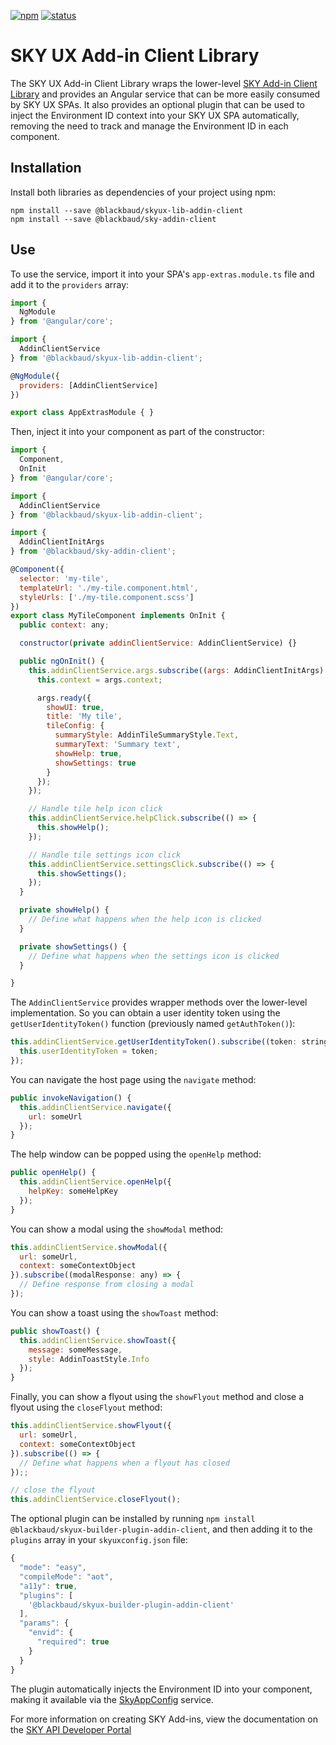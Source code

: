 [![npm](https://img.shields.io/npm/v/@blackbaud/skyux-lib-addin-client.svg)](https://www.npmjs.com/package/@blackbaud/skyux-lib-addin-client)
[![status](https://travis-ci.org/blackbaud/skyux-lib-addin-client.svg?branch=master)](https://travis-ci.org/blackbaud/skyux-lib-addin-client)

# SKY UX Add-in Client Library

The SKY UX Add-in Client Library wraps the lower-level [SKY Add-in Client Library](https://github.com/blackbaud/sky-addin-client) and provides an Angular service that can be more easily consumed by SKY UX SPAs. It also provides an optional plugin that can be used to inject the Environment ID context into your SKY UX SPA automatically, removing the need to track and manage the Environment ID in each component.

## Installation

Install both libraries as dependencies of your project using npm:

```
npm install --save @blackbaud/skyux-lib-addin-client
npm install --save @blackbaud/sky-addin-client
```

## Use

To use the service, import it into your SPA's `app-extras.module.ts` file and add it to the `providers` array:

```js
import {
  NgModule
} from '@angular/core';

import {
  AddinClientService
} from '@blackbaud/skyux-lib-addin-client';

@NgModule({
  providers: [AddinClientService]
})

export class AppExtrasModule { }
```

Then, inject it into your component as part of the constructor:

```js
import {
  Component,
  OnInit
} from '@angular/core';

import {
  AddinClientService
} from '@blackbaud/skyux-lib-addin-client';

import {
  AddinClientInitArgs
} from '@blackbaud/sky-addin-client';

@Component({
  selector: 'my-tile',
  templateUrl: './my-tile.component.html',
  styleUrls: ['./my-tile.component.scss']
})
export class MyTileComponent implements OnInit {
  public context: any;

  constructor(private addinClientService: AddinClientService) {}

  public ngOnInit() {
    this.addinClientService.args.subscribe((args: AddinClientInitArgs) => {
      this.context = args.context;

      args.ready({
        showUI: true,
        title: 'My tile',
        tileConfig: {
          summaryStyle: AddinTileSummaryStyle.Text,
          summaryText: 'Summary text',
          showHelp: true,
          showSettings: true
        }
      });
    });

    // Handle tile help icon click
    this.addinClientService.helpClick.subscribe(() => {
      this.showHelp();
    });

    // Handle tile settings icon click
    this.addinClientService.settingsClick.subscribe(() => {
      this.showSettings();
    });
  }

  private showHelp() {
    // Define what happens when the help icon is clicked
  }

  private showSettings() {
    // Define what happens when the settings icon is clicked
  }

}
```

The `AddinClientService` provides wrapper methods over the lower-level implementation.  So you can obtain a user identity token using the `getUserIdentityToken()` function (previously named `getAuthToken()`):

```js
this.addinClientService.getUserIdentityToken().subscribe((token: string) => {
  this.userIdentityToken = token;
});
  ```

You can navigate the host page using the `navigate` method:

```js
public invokeNavigation() {
  this.addinClientService.navigate({
    url: someUrl
  });
}
```

The help window can be popped using the `openHelp` method:

```js
public openHelp() {
  this.addinClientService.openHelp({
    helpKey: someHelpKey
  });
}
```

You can show a modal using the `showModal` method:

```js
this.addinClientService.showModal({
  url: someUrl,
  context: someContextObject
}).subscribe((modalResponse: any) => {
  // Define response from closing a modal
});
```

You can show a toast using the `showToast` method:

```js
public showToast() {
  this.addinClientService.showToast({
    message: someMessage,
    style: AddinToastStyle.Info
  });
}
```

Finally, you can show a flyout using the `showFlyout` method and close a flyout using the `closeFlyout` method:

```js
this.addinClientService.showFlyout({
  url: someUrl,
  context: someContextObject
}).subscribe(() => {
  // Define what happens when a flyout has closed
});;

// close the flyout
this.addinClientService.closeFlyout();
```

The optional plugin can be installed by running `npm install @blackbaud/skyux-builder-plugin-addin-client`, and then adding it to the `plugins` array in your `skyuxconfig.json` file:

```js
{
  "mode": "easy",
  "compileMode": "aot",
  "a11y": true,
  "plugins": [
    '@blackbaud/skyux-builder-plugin-addin-client'
  ],
  "params": {
    "envid": {
      "required": true
    }
  }
}
```

The plugin automatically injects the Environment ID into your component, making it available via the [SkyAppConfig](https://developer.blackbaud.com/skyux/learn/reference/configuration/apply-appsettings) service.

For more information on creating SKY Add-ins, view the documentation on the [SKY API Developer Portal](https://developer.blackbaud.com/skyapi/docs/addins)
